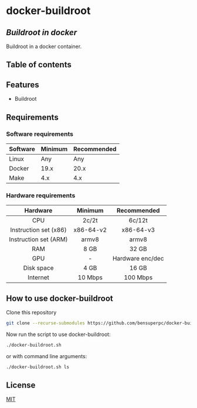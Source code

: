 # docker-buildroot

## _Buildroot in docker_

Buildroot in a docker container.

## Table of contents

## Features

- Buildroot

## Requirements

### Software requirements

| Software | Minimum | Recommended |
| -------- | ------- | ----------- |
| Linux    | Any     | Any         |
| Docker   | 19.x    | 20.x        |
| Make     | 4.x     | 4.x         |

### Hardware requirements

|       Hardware        |  Minimum  |   Recommended    |
| :-------------------: | :-------: | :--------------: |
|          CPU          |   2c/2t   |      6c/12t      |
| Instruction set (x86) | x86-64-v2 |    x86-64-v3     |
| Instruction set (ARM) |   armv8   |      armv8       |
|          RAM          |   8 GB    |      32 GB       |
|          GPU          |     -     | Hardware enc/dec |
|      Disk space       |   4 GB    |      16 GB       |
|       Internet        |  10 Mbps  |     100 Mbps     |

## How to use docker-buildroot

Clone this repository

```bash
git clone --recurse-submodules https://github.com/bensuperpc/docker-buildroot.git
```

Now run the script to use docker-buildroot:

```bash
./docker-buildroot.sh
```

or with command line arguments:

```bash
./docker-buildroot.sh ls
```


## License

[MIT](LICENSE)
